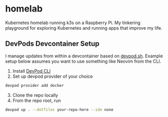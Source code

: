 # homelab
Kubernetes homelab running k3s on a Raspberry Pi.  My tinkering playground for exploring Kubernetes and running apps that improve my life.

## DevPods Devcontainer Setup
I manage updates from within a devcontainer based on [devpod.sh](https://devpod.sh). Example setup below assumes you want to use something like Neovim from the CLI.

1. Install [DevPod CLI](https://devpod.sh/docs/getting-started/install)
2. Set up devpod provider of your choice
```bash
devpod provider add docker
```
3. Clone the repo locally
4. From the repo root, run
```bash
devpod up . --dotfiles your-repo-here --ide none
```


